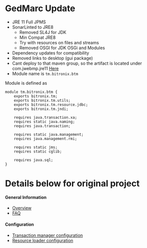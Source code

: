 # GedMarc Update

* JRE 11 Full JPMS
* SonarLinted to JRE8
    - Removed SL4J for JDK
    - Min Compat JRE8
    - Try with resources on files and streams
    - Removed OSGI for JDK OSGi and Modules
* Dependency updates for compatibility
* Removed links to desktop (gui package)
* Cant deploy to that maven group, so the artifact is located under com.jwebmp.jre11
[Here]()
* Module name is <code>tm.bitronix.btm</code> 

Module is defined as 
```
module tm.bitronix.btm {
	exports bitronix.tm;
	exports bitronix.tm.utils;
	exports bitronix.tm.resource.jdbc;
	exports bitronix.tm.jndi;

	requires java.transaction.xa;
	requires static java.naming;
	requires java.transaction;

	requires static java.management;
	requires java.management.rmi;

	requires static jms;
	requires static cglib;

	requires java.sql;
}
```

# Details below for original project

#### General Information ####
* [Overview](https://github.com/bitronix/btm/wiki/Overview)
* [FAQ](https://github.com/bitronix/btm/wiki/FAQ)

#### Configuration ####
* [Transaction manager configuration](https://github.com/bitronix/btm/wiki/Transaction-manager-configuration)
* [Resource loader configuration](https://github.com/bitronix/btm/wiki/Resource-loader-configuration)
